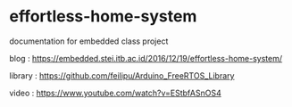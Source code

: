 # effortless-home-system
documentation for embedded class project

blog    : https://embedded.stei.itb.ac.id/2016/12/19/effortless-home-system/

library : https://github.com/feilipu/Arduino_FreeRTOS_Library

video   : https://www.youtube.com/watch?v=EStbfASnOS4
